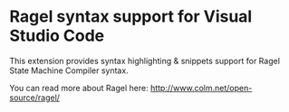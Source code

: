 # Ragel syntax support for Visual Studio Code

This extension provides syntax highlighting & snippets support for Ragel State Machine Compiler syntax.

You can read more about Ragel here: http://www.colm.net/open-source/ragel/
